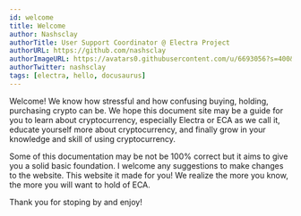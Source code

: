 ```yaml
---
id: welcome
title: Welcome
author: Nashsclay
authorTitle: User Support Coordinator @ Electra Project
authorURL: https://github.com/nashsclay
authorImageURL: https://avatars0.githubusercontent.com/u/6693056?s=400&v=4
authorTwitter: nashsclay
tags: [electra, hello, docusaurus]
---
```


Welcome! We know how stressful and how confusing buying, holding, purchasing crypto can be. We hope this document site may be a guide for you to learn about cryptocurrency, especially Electra or ECA as we call it, educate yourself more about cryptocurrency, and finally grow in your knowledge and skill of using cryptocurrency.

Some of this documentation may be not be 100% correct but it aims to give you a solid basic foundation. I welcome any suggestions to make changes to the website. This website it made for you! We realize the more you know, the more you will want to hold of ECA.

Thank you for stoping by and enjoy!
